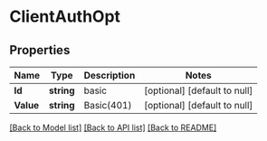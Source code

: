 # ClientAuthOpt

## Properties
Name | Type | Description | Notes
------------ | ------------- | ------------- | -------------
**Id** | **string** | basic | [optional] [default to null]
**Value** | **string** | Basic(401) | [optional] [default to null]

[[Back to Model list]](../README.md#documentation-for-models) [[Back to API list]](../README.md#documentation-for-api-endpoints) [[Back to README]](../README.md)

